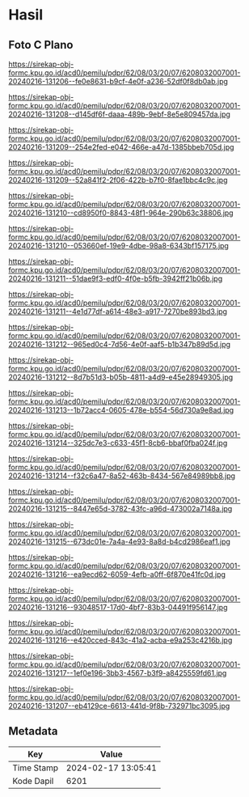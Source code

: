 # Hasil

## Foto C Plano

https://sirekap-obj-formc.kpu.go.id/acd0/pemilu/pdpr/62/08/03/20/07/6208032007001-20240216-131206--fe0e8631-b9cf-4e0f-a236-52df0f8db0ab.jpg

https://sirekap-obj-formc.kpu.go.id/acd0/pemilu/pdpr/62/08/03/20/07/6208032007001-20240216-131208--d145df6f-daaa-489b-9ebf-8e5e809457da.jpg

https://sirekap-obj-formc.kpu.go.id/acd0/pemilu/pdpr/62/08/03/20/07/6208032007001-20240216-131209--254e2fed-e042-466e-a47d-1385bbeb705d.jpg

https://sirekap-obj-formc.kpu.go.id/acd0/pemilu/pdpr/62/08/03/20/07/6208032007001-20240216-131209--52a841f2-2f06-422b-b7f0-8fae1bbc4c9c.jpg

https://sirekap-obj-formc.kpu.go.id/acd0/pemilu/pdpr/62/08/03/20/07/6208032007001-20240216-131210--cd8950f0-8843-48f1-964e-290b63c38806.jpg

https://sirekap-obj-formc.kpu.go.id/acd0/pemilu/pdpr/62/08/03/20/07/6208032007001-20240216-131210--053660ef-19e9-4dbe-98a8-6343bf157175.jpg

https://sirekap-obj-formc.kpu.go.id/acd0/pemilu/pdpr/62/08/03/20/07/6208032007001-20240216-131211--51dae9f3-edf0-4f0e-b5fb-3942ff21b06b.jpg

https://sirekap-obj-formc.kpu.go.id/acd0/pemilu/pdpr/62/08/03/20/07/6208032007001-20240216-131211--4e1d77df-a614-48e3-a917-7270be893bd3.jpg

https://sirekap-obj-formc.kpu.go.id/acd0/pemilu/pdpr/62/08/03/20/07/6208032007001-20240216-131212--965ed0c4-7d56-4e0f-aaf5-b1b347b89d5d.jpg

https://sirekap-obj-formc.kpu.go.id/acd0/pemilu/pdpr/62/08/03/20/07/6208032007001-20240216-131212--8d7b51d3-b05b-4811-a4d9-e45e28949305.jpg

https://sirekap-obj-formc.kpu.go.id/acd0/pemilu/pdpr/62/08/03/20/07/6208032007001-20240216-131213--1b72acc4-0605-478e-b554-56d730a9e8ad.jpg

https://sirekap-obj-formc.kpu.go.id/acd0/pemilu/pdpr/62/08/03/20/07/6208032007001-20240216-131214--325dc7e3-c633-45f1-8cb6-bbaf0fba024f.jpg

https://sirekap-obj-formc.kpu.go.id/acd0/pemilu/pdpr/62/08/03/20/07/6208032007001-20240216-131214--f32c6a47-8a52-463b-8434-567e84989bb8.jpg

https://sirekap-obj-formc.kpu.go.id/acd0/pemilu/pdpr/62/08/03/20/07/6208032007001-20240216-131215--8447e65d-3782-43fc-a96d-473002a7148a.jpg

https://sirekap-obj-formc.kpu.go.id/acd0/pemilu/pdpr/62/08/03/20/07/6208032007001-20240216-131215--673dc01e-7a4a-4e93-8a8d-b4cd2986eaf1.jpg

https://sirekap-obj-formc.kpu.go.id/acd0/pemilu/pdpr/62/08/03/20/07/6208032007001-20240216-131216--ea9ecd62-6059-4efb-a0ff-6f870e41fc0d.jpg

https://sirekap-obj-formc.kpu.go.id/acd0/pemilu/pdpr/62/08/03/20/07/6208032007001-20240216-131216--93048517-17d0-4bf7-83b3-04491f956147.jpg

https://sirekap-obj-formc.kpu.go.id/acd0/pemilu/pdpr/62/08/03/20/07/6208032007001-20240216-131216--e420cced-843c-41a2-acba-e9a253c4216b.jpg

https://sirekap-obj-formc.kpu.go.id/acd0/pemilu/pdpr/62/08/03/20/07/6208032007001-20240216-131217--1ef0e196-3bb3-4567-b3f9-a8425559fd61.jpg

https://sirekap-obj-formc.kpu.go.id/acd0/pemilu/pdpr/62/08/03/20/07/6208032007001-20240216-131207--eb4129ce-6613-441d-9f8b-732971bc3095.jpg


## Metadata

| Key        | Value               |
| ---------- | ------------------- |
| Time Stamp | 2024-02-17 13:05:41 |
| Kode Dapil | 6201                |



